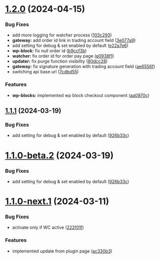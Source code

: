 # [1.2.0](https://github.com/Match2pay/match2pay-crypto-payments-for-woocommerce/compare/v1.1.1...v1.2.0) (2024-04-15)


### Bug Fixes

* add more logging for watcher process ([103c293](https://github.com/Match2pay/match2pay-crypto-payments-for-woocommerce/commit/103c293e90601d99cc446c2287122a1d5c79f0f3))
* **gateway:** add order id link in trading account field ([3e077a9](https://github.com/Match2pay/match2pay-crypto-payments-for-woocommerce/commit/3e077a90af2ae2bdef2f15ed689cee967e8eafcd))
* add setting for debug & set enabled by default ([e22a7e6](https://github.com/Match2pay/match2pay-crypto-payments-for-woocommerce/commit/e22a7e6133d3f9b69e7bc7ea150b5e6540e8d762))
* **wp-block:** fix null order id ([b9ccf3b](https://github.com/Match2pay/match2pay-crypto-payments-for-woocommerce/commit/b9ccf3bf60c98ad50a43472c29bec18ec17a630f))
* **watcher:** fix order id for order pay page ([e0938f1](https://github.com/Match2pay/match2pay-crypto-payments-for-woocommerce/commit/e0938f1b4795d0ec74a1c971ddcb80a0f5b3bbc7))
* **updater:** fix purge function visibility ([80dcc28](https://github.com/Match2pay/match2pay-crypto-payments-for-woocommerce/commit/80dcc28b5ab8eb22756d225d34e1ee8ab02fd00d))
* **gateway:** fix signature generation with trading account field ([ae6556f](https://github.com/Match2pay/match2pay-crypto-payments-for-woocommerce/commit/ae6556f245030c39a484ce37d2689422f61dbdef))
* switching api base url ([7cdbd55](https://github.com/Match2pay/match2pay-crypto-payments-for-woocommerce/commit/7cdbd55bc367c1ec43d14030ed476a1937e4343c))


### Features

* **wp-blocks:** implemented wp block checkout component ([aa0970c](https://github.com/Match2pay/match2pay-crypto-payments-for-woocommerce/commit/aa0970c2aa0a41124196e9a6c5cfbfca8cd3551a))

## [1.1.1](https://github.com/Match2pay/match2pay-crypto-payments-for-woocommerce/compare/v1.1.0...v1.1.1) (2024-03-19)

### Bug Fixes

* add setting for debug & set enabled by default ([926b33c](https://github.com/Match2pay/match2pay-crypto-payments-for-woocommerce/commit/926b33c4631652c2b66b77e4a3e6ba03ff633f79))

# [1.1.0-beta.2](https://github.com/Match2pay/match2pay-crypto-payments-for-woocommerce/compare/v1.1.0-beta.1...v1.1.0-beta.2) (2024-03-19)


### Bug Fixes

* add setting for debug & set enabled by default ([926b33c](https://github.com/Match2pay/match2pay-crypto-payments-for-woocommerce/commit/926b33c4631652c2b66b77e4a3e6ba03ff633f79))

# [1.1.0-next.1](https://github.com/Match2pay/match2pay-crypto-payments-for-woocommerce/compare/v1.0.4...v1.1.0-next.1) (2024-03-11)

### Bug Fixes

* activate only if WC active ([222f01f](https://github.com/Match2pay/match2pay-crypto-payments-for-woocommerce/commit/222f01fb9c4c0e2551d9ae2a7656250cd4108443))

### Features

* implemented update from plugin page ([ac330b3](https://github.com/Match2pay/match2pay-crypto-payments-for-woocommerce/commit/ac330b39c84a813ec5162d5efe3aea064d320861))
